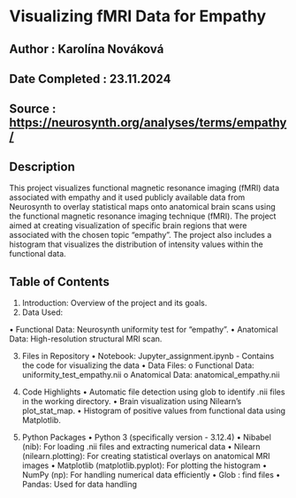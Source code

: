 # Visualizing fMRI Data for Empathy

## Author : Karolína Nováková
## Date Completed : 23.11.2024

## Source : https://neurosynth.org/analyses/terms/empathy/

## Description
This project visualizes functional magnetic resonance imaging (fMRI) data associated with empathy and it used publicly available data from Neurosynth to overlay statistical maps onto anatomical brain scans using the functional magnetic resonance imaging technique (fMRI). The project aimed at creating visualization of specific brain regions that were associated with the chosen topic “empathy”. The project also includes a histogram that visualizes the distribution of intensity values within the functional data.

## Table of Contents
1.	Introduction: Overview of the project and its goals.
2.	Data Used: 

•  Functional Data: Neurosynth uniformity test for “empathy”.
•  Anatomical Data: High-resolution structural MRI scan.

3.	Files in Repository
•	Notebook: Jupyter_assignment.ipynb - Contains the code for visualizing the data
•	Data Files:
o	Functional Data: uniformity_test_empathy.nii
o	Anatomical Data: anatomical_empathy.nii

4.	Code Highlights
•	Automatic file detection using glob to identify .nii files in the working directory.
•	Brain visualization using Nilearn’s plot_stat_map.
•	Histogram of positive values from functional data using Matplotlib.

5.	Python Packages
•	Python 3 (specifically version - 3.12.4)
•	Nibabel (nib): For loading .nii files and extracting numerical data
•	Nilearn (nilearn.plotting): For creating statistical overlays on anatomical MRI images
•	Matplotlib (matplotlib.pyplot): For plotting the histogram
•	NumPy (np): For handling numerical data efficiently
•	Glob : find files 
•	Pandas: Used for data handling

